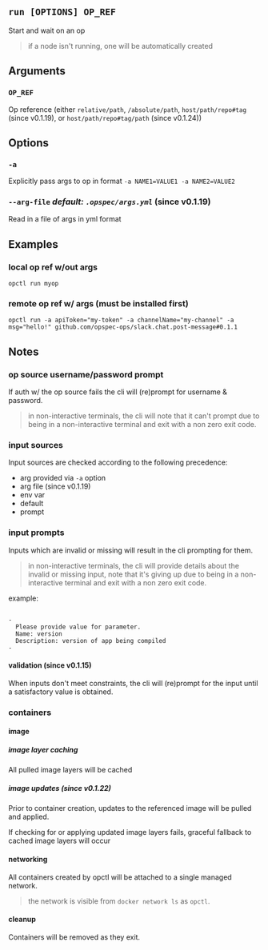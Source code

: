## `run [OPTIONS] OP_REF`

Start and wait on an op

> if a node isn't running, one will be automatically created

## Arguments

### `OP_REF`

Op reference (either `relative/path`, `/absolute/path`,
`host/path/repo#tag` (since v0.1.19), or `host/path/repo#tag/path`
(since v0.1.24))

## Options

### `-a`

Explicitly pass args to op in format `-a NAME1=VALUE1 -a NAME2=VALUE2`

### `--arg-file` *default: `.opspec/args.yml`* (since v0.1.19)

Read in a file of args in yml format

## Examples

### local op ref w/out args

```shell
opctl run myop
```

### remote op ref w/ args (must be installed first)

```shell
opctl run -a apiToken="my-token" -a channelName="my-channel" -a msg="hello!" github.com/opspec-ops/slack.chat.post-message#0.1.1
```

## Notes

### op source username/password prompt

If auth w/ the op source fails the cli will (re)prompt for username &
password.

> in non-interactive terminals, the cli will note that it can't prompt
> due to being in a non-interactive terminal and exit with a non zero
> exit code.

### input sources

Input sources are checked according to the following precedence:

- arg provided via `-a` option
- arg file (since v0.1.19)
- env var
- default
- prompt

### input prompts

Inputs which are invalid or missing will result in the cli prompting for
them.

> in non-interactive terminals, the cli will provide details about the
> invalid or missing input, note that it's giving up due to being in a
> non-interactive terminal and exit with a non zero exit code.

example:

```shell

-
  Please provide value for parameter.
  Name: version
  Description: version of app being compiled
-
```

#### validation (since v0.1.15)

When inputs don't meet constraints, the cli will (re)prompt for the
input until a satisfactory value is obtained.

### containers

#### image

##### image layer caching

All pulled image layers will be cached

##### image updates (since v0.1.22)

Prior to container creation, updates to the referenced image will be
pulled and applied.

If checking for or applying updated image layers fails, graceful
fallback to cached image layers will occur

#### networking

All containers created by opctl will be attached to a single managed
network.

> the network is visible from `docker network ls` as `opctl`.

#### cleanup

Containers will be removed as they exit.
